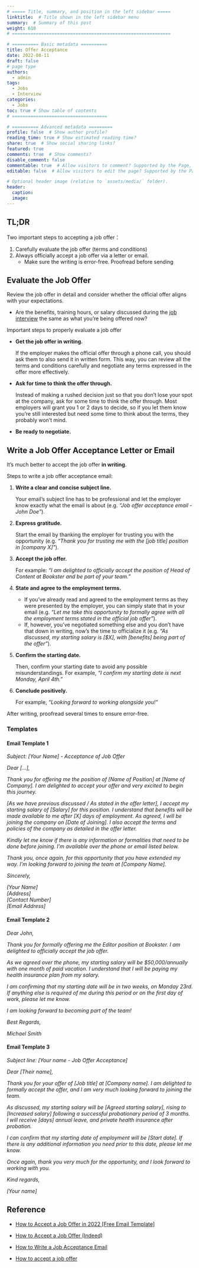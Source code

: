 ```yaml
---
# ===== Title, summary, and position in the left sidebar =====
linktitle:  # Title shown in the left sidebar menu
summary:  # Summary of this post
weight: 610
# ============================================================

# ========== Basic metadata ==========
title: Offer Acceptance
date: 2022-08-11
draft: false
# page type
authors:
  - admin
tags:
  - Jobs
  - Interview
categories:
  - Jobs
toc: true # Show table of contents
# ====================================

# ========== Advanced metadata =========
profile: false  # Show author profile?
reading_time: true # Show estimated reading time?
share: true  # Show social sharing links?
featured: true
comments: true  # Show comments?
disable_comment: false
commentable: true  # Allow visitors to comment? Supported by the Page, Post, and Book content types.
editable: false  # Allow visitors to edit the page? Supported by the Page, Post, and Book content types.

# Optional header image (relative to `assets/media/` folder).
header:
  caption: 
  image:  
---
```


## TL;DR

Two important steps to accepting a job offer：

1. Carefully evaluate the job offer (terms and conditions)
2. Always officially accept a job offer via a letter or email. 
   - Make sure the writing is error-free. Proofread before sending

## Evaluate the Job Offer 

Review the job offer in detail and consider whether the official offer aligns with your expectations. 

- Are the benefits, training hours, or salary discussed during the [job interview](https://novoresume.com/career-blog/questions-to-ask-an-interviewer) the same as what you’re being offered now? 

Important steps to properly evaluate a job offer

- **Get the job offer in writing.**

  If the employer makes the official offer through a phone call, you should ask them to also send it in written form. This way, you can review all the terms and conditions carefully and negotiate any terms expressed in the offer more effectively. 

- **Ask for time to think the offer through.**

  Instead of making a rushed decision just so that you don’t lose your spot at the company, ask for some time to think the offer through. Most employers will grant you 1 or 2 days to decide, so if you let them know you’re still interested but need some time to think about the terms, they probably won’t mind.

- **Be ready to negotiate.** 

## Write a Job Offer Acceptance Letter or Email

It’s much better to accept the job offer **in writing**.

Steps to write a job offer acceptance email: 

1. **Write a clear and concise subject line.** 

   Your email’s subject line has to be professional and let the employer know exactly what the email is about (e.g. *“Job offer acceptance email - John Doe”*). 

2. **Express gratitude.** 

   Start the email by thanking the employer for trusting you with the opportunity (e.g. *“Thank you for trusting me with the [job title] position in [company X]”*). 

3. **Accept the job offer.** 

   For example: *“I am delighted to officially accept the position of Head of Content at Bookster and be part of your team.”*

4. **State and agree to the employment terms.** 

   - If you’ve already read and agreed to the employment terms as they were presented by the employer, you can simply state that in your email (e.g. *“Let me take this opportunity to formally agree with all the employment terms stated in the official job offer”*).
   - If, however, you’ve negotiated something else and you don’t have that down in writing, now’s the time to officialize it (e.g. *“As discussed, my starting salary is [$X], with [benefits] being part of the offer”*).  

5. **Confirm the starting date.** 

   Then, confirm your starting date to avoid any possible misunderstandings. For example, *“I confirm my starting date is next Monday, April 4th.”*  

6. **Conclude positively.** 

   For example, *“Looking forward to working alongside you!”*

After writing, proofread several times to ensure error-free.

### Templates

#### Email Template 1

*Subject: [Your Name] - Acceptance of Job Offer*

*Dear [...],*

*Thank you for offering me the position of [Name of Position] at [Name of Company]. I am delighted to accept your offer and very excited to begin this journey.*

*[As we have previous discussed / As stated in the offer letter], I accept my starting salary of [Salary] for this position. I understand that benefits will be made available to me after [X] days of employment. As agreed, I will be joining the company on [Date of Joining]. I also accept the terms and policies of the company as detailed in the offer letter.*

*Kindly let me know if there is any information or formalities that need to be done before joining. I’m available over the phone or email listed below.*

*Thank you, once again, for this opportunity that you have extended my way. I’m looking forward to joining the team at [Company Name].*

*Sincerely,*

*[Your Name]*<br/>
*[Address]*<br/>*[Contact Number]*<br/>
*[Email Address]*<br/>



#### Email Template 2

*Dear John,* 

*Thank you for formally offering me the Editor position at Bookster. I am delighted to officially accept the job offer.*   

*As we agreed over the phone, my starting salary will be $50,000/annually with one month of paid vacation. I understand that I will be paying my health insurance plan from my salary.* 

*I am confirming that my starting date will be in two weeks, on Monday 23rd. If anything else is required of me during this period or on the first day of work, please let me know.* 

*I am looking forward to becoming part of the team!*

*Best Regards,*

*Michael Smith*

 

#### Email Template 3

*Subject line: [Your name - Job Offer Acceptance]*

*Dear [Their name],*

*Thank you for your offer of [Job title] at [Company name]. I am delighted to formally accept the offer, and I am very much looking forward to joining the team.*

*As discussed, my starting salary will be [Agreed starting salary], rising to [Increased salary] following a successful probationary period of 3 months. I will receive [days] annual leave, and private health insurance after probation.*

*I can confirm that my starting date of employment will be [Start date]. If there is any additional information you need prior to this date, please let me know.*

*Once again, thank you very much for the opportunity, and I look forward to working with you.*

*Kind regards,*

*[Your name]*



## Reference

- [How to Accept a Job Offer in 2022 [Free Email Template]](https://novoresume.com/career-blog/how-to-accept-a-job-offer)

- [How to Accept a Job Offer (Indeed)](https://www.indeed.com/career-advice/finding-a-job/how-to-accept-a-job-offer)

- [How to Write a Job Acceptance Email](https://sparkmailapp.com/job-acceptance-email-template)

- [How to accept a job offer](https://www.giveagradago.com/news/how-to-accept-a-job-offer/407)